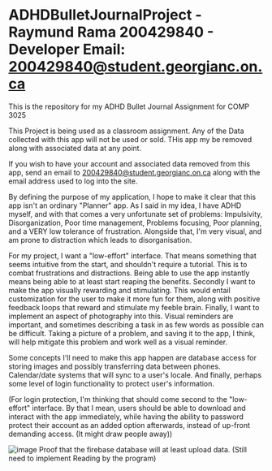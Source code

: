 # ADHDBulletJournalProject - Raymund Rama 200429840 - Developer Email: 200429840@student.georgianc.on.ca
This is the repository for my ADHD Bullet Journal Assignment for COMP 3025


This Project is being used as a classroom assignment. Any of the Data collected with this app will not be used or sold. THis app my be removed along with associated data at any point. 

If you wish to have your account and associated data removed from this app, send an email to 200429840@student.georgianc.on.ca along with the email address used to log into the site.

By defining the purpose of my application, I hope to make it clear that this app isn't an ordinary "Planner" app. As I said in my idea, I have ADHD myself, and with that comes a very unfortunate set of problems: Impulsivity, Disorganization, Poor time management, Problems focusing, Poor planning, and a VERY low tolerance of frustration. Alongside that, I'm very visual, and am prone to distraction which leads to disorganisation. 

For my project, I want a "low-effort" interface. That means something that seems intuitive from the start, and shouldn't require a tutorial. This is to combat frustrations and distractions. Being able to use the app instantly means being able to at least start reaping the benefits. Secondly I want to make the app visually rewarding and stimulating. This would entail customization for the user to make it more fun for them, along with positive feedback loops that reward and stimulate my feeble brain. Finally, I want to implement an aspect of photography into this. Visual reminders are important, and sometimes describing a task in as few words as possible can be difficult. Taking a picture of a problem, and saving it to the app, I think, will help mitigate this problem and work well as a visual reminder. 



Some concepts I'll need to make this app happen are database access for storing images and possibly transferring data between phones. Calendar/date systems that will sync to a user's locale. And finally, perhaps some level of login functionality to protect user's information. 



(For login protection, I'm thinking that should come second to the "low-effort" interface. By that I mean, users should be able to download and interact with the app immediately, while having the ability to password protect their account as an added option afterwards, instead of up-front demanding access. (It might draw people away))


![image](https://github.com/gepedrglass/ADHDBulletJournalProject/assets/141185742/4f6c7ce4-aa0e-4b12-b5a2-e90158531693)
Proof that the firebase database will at least upload data. (Still need to implement Reading by the program)
